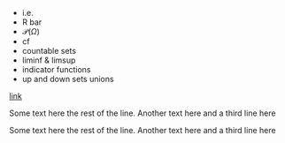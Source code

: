 * i.e.
* R bar
* $\mathcal{P}(\Omega)$
* cf
* countable sets
* liminf & limsup
* indicator functions
* up and down sets unions

[link](label)

Some text here the rest of the line.
Another text here
and a third line here

Some text here [](label) the rest of the line.
Another text here
and a third line here
